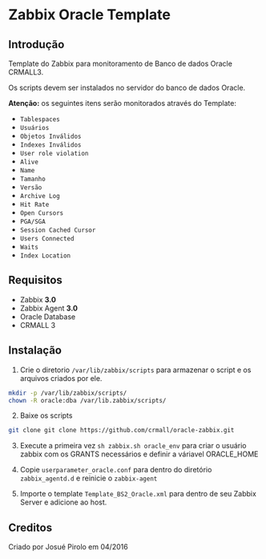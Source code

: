 # Zabbix Oracle Template

## Introdução

Template do Zabbix para monitoramento de Banco de dados Oracle CRMALL3.

Os scripts devem ser instalados no servidor do banco de dados Oracle.

**Atenção:** os seguintes itens serão monitorados através do Template:

- `Tablespaces`
- `Usuários`
- `Objetos Inválidos`
- `Indexes Inválidos`
- `User role violation`
- `Alive`
- `Name`
- `Tamanho`
- `Versão`
- `Archive Log`
- `Hit Rate`
- `Open Cursors`
- `PGA/SGA`
- `Session Cached Cursor`
- `Users Connected`
- `Waits`
- `Index Location`

## Requisitos

- Zabbix **3.0**
- Zabbix Agent **3.0**
- Oracle Database 
- CRMALL 3

## Instalação 

1. Crie o diretorio `/var/lib/zabbix/scripts` para armazenar o script e os arquivos criados por ele.

```sh 
mkdir -p /var/lib/zabbix/scripts/
chown -R oracle:dba /var/lib.zabbix/scripts/
```
2. Baixe os scripts

```sh
git clone git clone https://github.com/crmall/oracle-zabbix.git
``` 

3. Execute a primeira vez `sh zabbix.sh oracle_env` para criar o usuário zabbix com os GRANTS necessários e definir a váriavel ORACLE_HOME 

4. Copie `userparameter_oracle.conf` para dentro do diretório `zabbix_agentd.d` e reinicie o `zabbix-agent`

5. Importe o template `Template_BS2_Oracle.xml` para dentro de seu Zabbix Server e adicione ao host. 

## Creditos

Criado por Josué Pirolo em 04/2016
